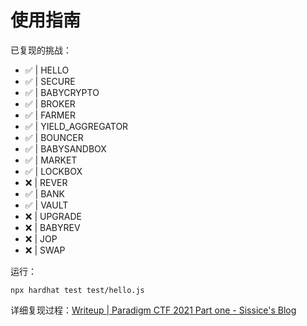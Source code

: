 # 使用指南

已复现的挑战：

- ✅ | HELLO
- ✅ | SECURE
- ✅ | BABYCRYPTO
- ✅ | BROKER
- ✅ | FARMER
- ✅ | YIELD_AGGREGATOR
- ✅ | BOUNCER
- ✅ | BABYSANDBOX
- ✅ | MARKET
- ✅ | LOCKBOX
- ❌ | REVER
- ✅ | BANK
- ✅ | VAULT
- ❌ | UPGRADE
- ❌ | BABYREV
- ❌ | JOP
- ❌ | SWAP

运行：

```shell
npx hardhat test test/hello.js
```

详细复现过程：[Writeup | Paradigm CTF 2021 Part one - Sissice's Blog](https://sissice.github.io/2022/09/18/ParadigmCTF2021one/)
